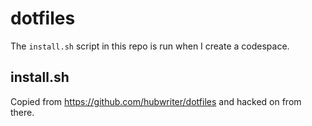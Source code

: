 # dotfiles

The `install.sh` script in this repo is run when I create a codespace.

## install.sh

Copied from https://github.com/hubwriter/dotfiles
and hacked on from there.
